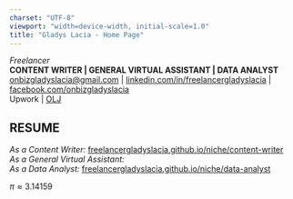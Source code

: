 ```yaml
---
charset: "UTF-8"
viewport: "width=device-width, initial-scale=1.0"
title: "Gladys Lacia - Home Page"
---
```


*Freelancer*  
**CONTENT WRITER | GENERAL VIRTUAL ASSISTANT | DATA ANALYST**  
<onbizgladyslacia@gmail.com> | [linkedin.com/in/freelancergladyslacia](https://www.linkedin.com/in/freelancergladyslacia/) | [facebook.com/onbizgladyslacia](https://www.facebook.com/onbizgladyslacia)  
Upwork | [OLJ](https://www.onlinejobs.ph/jobseekers/info/3977015)

## **RESUME**  
*As a Content Writer:* [freelancergladyslacia.github.io/niche/content-writer](https://freelancergladyslacia.github.io/niche/content-writer)  
*As a General Virtual Assistant:*  
*As a Data Analyst:* [freelancergladyslacia.github.io/niche/data-analyst](https://freelancergladyslacia.github.io/niche/data-analyst)

$\pi \approx 3.14159$